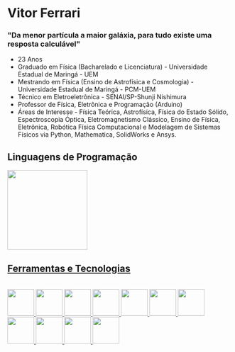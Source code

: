 # Vitor Ferrari
### "Da menor partícula a maior galáxia, para tudo existe uma resposta calculável"

- 23 Anos
- Graduado em Física (Bacharelado e Licenciatura) - Universidade Estadual de Maringá - UEM
- Mestrando em Física (Ensino de Astrofísica e Cosmologia) - Universidade Estadual de Maringá - PCM-UEM
- Técnico em Eletroeletrônica - SENAI/SP-Shunji Nishimura
- Professor de Física, Eletrônica e Programação (Arduino)
- Áreas de Interesse - Física Teórica, Astrofísica, Física do Estado Sólido, Espectroscopia Óptica, Eletromagnetismo Clássico, Ensino de Física, Eletrônica, Robótica Física Computacional e Modelagem de Sistemas Físicos via Python, Mathematica, SolidWorks e Ansys. 


## Linguagens de Programação
  <div>
    <a href="https://github.com/VF-Ferrari">
    <img height="180em" src="https://github-readme-stats.vercel.app/api/top-langs/?username=VF-Ferrari&layout=compact&langs_count=7&theme=dracula"/>
  </div>

  ## Ferramentas e Tecnologias

<div style"display: inline_block"><br>
  <img src="https://cdn.jsdelivr.net/gh/devicons/devicon/icons/arduino/arduino-original-wordmark.svg" width="60" height="60"/>
  <img src="https://cdn.jsdelivr.net/gh/devicons/devicon/icons/c/c-original.svg" width="60" height="60"/>
  <img src="https://cdn.jsdelivr.net/gh/devicons/devicon/icons/github/github-original.svg" width="60" height="60"/>        
  <img src="https://cdn.jsdelivr.net/gh/devicons/devicon/icons/jupyter/jupyter-original.svg" width="60" height="60"/>
  <img src="https://cdn.jsdelivr.net/gh/devicons/devicon/icons/latex/latex-original.svg" width="60" height="60"/>
  <img src="https://cdn.jsdelivr.net/gh/devicons/devicon/icons/cplusplus/cplusplus-original.svg" width="60" height="60"/>
  <img src="https://cdn.jsdelivr.net/gh/devicons/devicon/icons/matlab/matlab-original.svg" width="60" height="60"/>
  <img src="https://cdn.jsdelivr.net/gh/devicons/devicon/icons/numpy/numpy-original.svg" width="60" height="60"/>
  <img src="https://cdn.jsdelivr.net/gh/devicons/devicon/icons/processing/processing-original.svg" width="60" height="60"/>
  <img src="https://cdn.jsdelivr.net/gh/devicons/devicon/icons/python/python-original.svg" width="60" height="60"/>
  <img src="https://cdn.jsdelivr.net/gh/devicons/devicon/icons/raspberrypi/raspberrypi-original.svg" width="60" height="60"/>
</div>          
          
          
          
          
          
          
          
          
          
